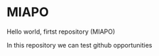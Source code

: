# MIAPO
Hello world, firtst repository (MIAPO)

In this repository we can test github opportunities
